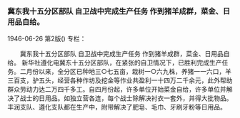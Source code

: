 ### 冀东我十五分区部队  自卫战中完成生产任务  作到猪羊成群，菜金、日用品自给。

1946-06-26
第2版()
专栏：

　　冀东我十五分区部队
    自卫战中完成生产任务
    作到猪羊成群，菜金、日用品自给。
    新华社遵化电冀东十五分区部队，在紧张的自卫情况下，已胜利完成生产任务。二月份以来，全分区已种地三○七五亩，栽树一○六九株，养猪一一六口，羊三百支，驴五头，经营各种作坊及挖金等作业共盈利一十四万二千余元，此外帮助群众劳动力达二万四千多工。自四月份起，许多单位开始菜金自给，许多单位并解决了战士的日用品。如独立营各连，每个战士除解决衬衣一套外，并得大批物品。丰润支队、遵化支队都在生产中，附带解决了肥皂、毛巾、牙刷牙粉等日用品。
